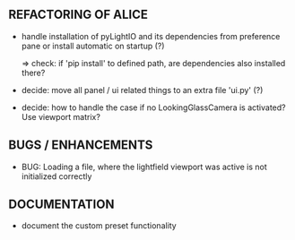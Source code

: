 ## REFACTORING OF ALICE

- handle installation of pyLightIO and its dependencies from preference pane or
  install automatic on startup (?)

  => check: if 'pip install' to defined path, are dependencies also installed there?

- decide: move all panel / ui related things to an extra file 'ui.py' (?)

- decide: how to handle the case if no LookingGlassCamera is activated? Use viewport matrix?

## BUGS / ENHANCEMENTS

- BUG: Loading a file, where the lightfield viewport was active is not initialized correctly

## DOCUMENTATION

- document the custom preset functionality
